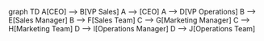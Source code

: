 graph TD
    A[CEO] --> B[VP Sales]
    A --> [CEO]
    A --> D[VP Operations]
    B --> E[Sales Manager]
    B --> F[Sales Team]
    C --> G[Marketing Manager]
    C --> H[Marketing Team]
    D --> I[Operations Manager]
    D --> J[Operations Team]
